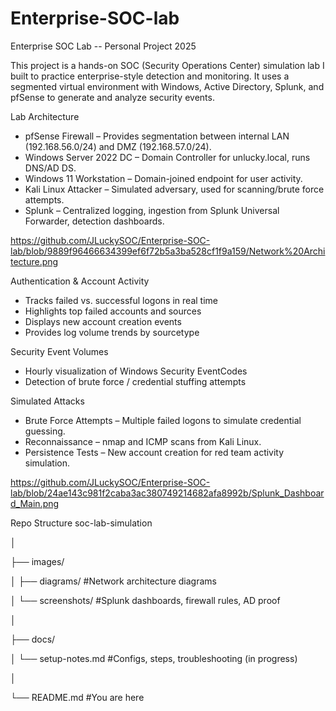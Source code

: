 # Enterprise-SOC-lab
Enterprise SOC Lab -- Personal Project 2025

This project is a hands-on SOC (Security Operations Center) simulation lab I built to practice enterprise-style detection and monitoring.
It uses a segmented virtual environment with Windows, Active Directory, Splunk, and pfSense to generate and analyze security events.

Lab Architecture

* pfSense Firewall – Provides segmentation between internal LAN (192.168.56.0/24) and DMZ (192.168.57.0/24).
* Windows Server 2022 DC – Domain Controller for unlucky.local, runs DNS/AD DS.
* Windows 11 Workstation – Domain-joined endpoint for user activity.
* Kali Linux Attacker – Simulated adversary, used for scanning/brute force attempts.
* Splunk – Centralized logging, ingestion from Splunk Universal Forwarder, detection dashboards.

https://github.com/JLuckySOC/Enterprise-SOC-lab/blob/9889f96466634399ef6f72b5a3ba528cf1f9a159/Network%20Architecture.png

Authentication & Account Activity

* Tracks failed vs. successful logons in real time
* Highlights top failed accounts and sources
* Displays new account creation events
* Provides log volume trends by sourcetype

Security Event Volumes

* Hourly visualization of Windows Security EventCodes
* Detection of brute force / credential stuffing attempts

Simulated Attacks

* Brute Force Attempts – Multiple failed logons to simulate credential guessing.
* Reconnaissance – nmap and ICMP scans from Kali Linux.
* Persistence Tests – New account creation for red team activity simulation.

https://github.com/JLuckySOC/Enterprise-SOC-lab/blob/24ae143c981f2caba3ac380749214682afa8992b/Splunk_Dashboard_Main.png

Repo Structure
soc-lab-simulation

│

├── images/

│   ├── diagrams/          #Network architecture diagrams

│   └── screenshots/       #Splunk dashboards, firewall rules, AD proof

│

├── docs/

│   └── setup-notes.md     #Configs, steps, troubleshooting (in progress)

│

└── README.md              #You are here

